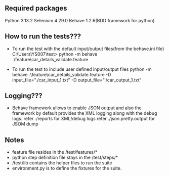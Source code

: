 ## Required packages
Python 3.13.2 
Selenium 4.29.0
Behave 1.2.6(BDD framework for python)

## How to run the tests???

- To run the test with the default input/output files(from the behave.ini file)
C:\Users\YS007\test> python -m behave .\feature\car_details_validate.feature

- To run the test to include user defined input/output files
python -m behave .\feature\car_details_validate.feature -D input_file="./car_input_1.txt" -D output_file="./car_output_1.txt"

## Logging???
- Behave framework allows to enable JSON output and also the framework by default provides the XML logging along with the debug logs.
refer ./reports for XML/debug logs
refer ./json.pretty.output for JSOM dump

## Notes 
- feature file resides in the /test/features/*
- python step definition file stays in the /test/steps/*
- /test/lib contains the helper files to run the suite
- environment.py is to define the fixtures for the suite.